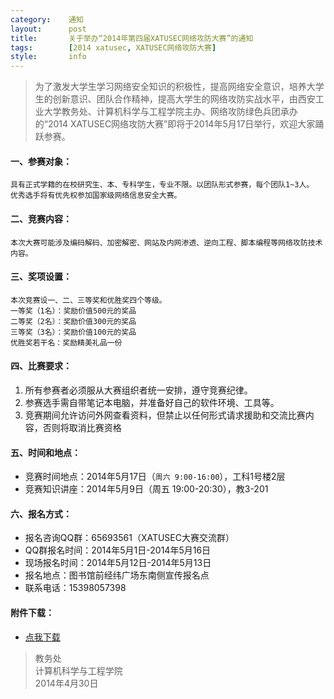 ```yaml
---
category:    通知
layout:      post
title:       关于举办“2014年第四届XATUSEC网络攻防大赛”的通知
tags:        [2014 xatusec, XATUSEC网络攻防大赛]
style:       info
---
```


> 为了激发大学生学习网络安全知识的积极性，提高网络安全意识，培养大学生的创新意识、团队合作精神，提高大学生的网络攻防实战水平，由西安工业大学教务处、计算机科学与工程学院主办、网络攻防绿色兵团承办的“2014 XATUSEC网络攻防大赛”即将于2014年5月17日举行，欢迎大家踊跃参赛。   

#### 一、参赛对象：
    具有正式学籍的在校研究生、本、专科学生，专业不限。以团队形式参赛，每个团队1~3人。 
    优秀选手将有优先权参加国家级网络信息安全大赛。 

#### 二、竞赛内容：
    本次大赛可能涉及编码解码、加密解密、网站及内网渗透、逆向工程、脚本编程等网络攻防技术内容。

#### 三、奖项设置：
    本次竞赛设一、二、三等奖和优胜奖四个等级。
    一等奖（1名）：奖励价值500元的奖品
    二等奖（2名）：奖励价值300元的奖品
    三等奖（3名）：奖励价值100元的奖品
    优胜奖若干名：奖励精美礼品一份

#### 四、比赛要求：
1. 所有参赛者必须服从大赛组织者统一安排，遵守竞赛纪律。
2. 参赛选手需自带笔记本电脑，并准备好自己的软件环境、工具等。
3. 竞赛期间允许访问外网查看资料，但禁止以任何形式请求援助和交流比赛内容，否则将取消比赛资格

#### 五、时间和地点：
- 竞赛时间地点：2014年5月17日（```周六 9:00-16:00```），工科1号楼2层
- 竞赛知识讲座：2014年5月9日（周五 19:00-20:30），教3-201

#### 六、报名方式：
- 报名咨询QQ群：65693561（XATUSEC大赛交流群）
- QQ群报名时间：2014年5月1日-2014年5月16日
- 现场报名时间：2014年5月12日-2014年5月13日
- 报名地点：图书馆前经纬广场东南侧宣传报名点
- 联系电话：15398057398

#### 附件下载：
- [点我下载](http://www.xatu.cn/system/_content/download.jsp?owner=655288363&url=2014%2F04%2F30%2Fz1rfz1zxj1.vsb%3A%B9%D8%D3%DA%BE%D9%B0%EC2014%C4%EA%B5%DA%CB%C4%BD%ECXATUSEC%CD%F8%C2%E7%B9%A5%B7%C0%B4%F3%C8%FC%B5%C4%CD%A8%D6%AA.doc)

> 教务处    
> 计算机科学与工程学院    
> 2014年4月30日    